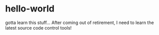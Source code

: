 # hello-world
gotta learn this stuff...
After coming out of retirement, I need to learn the latest source code control tools!
